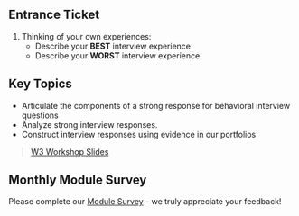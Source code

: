 ## Entrance Ticket
1. Thinking of your own experiences:
    - Describe your **BEST** interview experience
    - Describe your **WORST** interview experience

## Key Topics
- Articulate the components of a strong response for behavioral interview questions 
- Analyze strong interview responses. 
- Construct interview responses using evidence in our portfolios

>[W3 Workshop Slides](https://docs.google.com/presentation/d/1t3bcnzzmgXuP87G6J5fX4EbMEAOLUL7awIuRYLL5ujI/preview#slide=id.g185501192ca_0_972)

## Monthly Module Survey

Please complete our [Module Survey](https://applied.multiverse.io/mod/questionnaire/view.php?id=24943) - we truly appreciate your feedback! 
